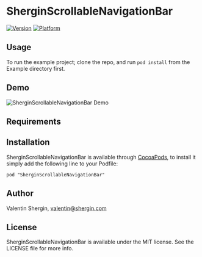 # SherginScrollableNavigationBar

[![Version](http://cocoapod-badges.herokuapp.com/v/SherginScrollableNavigationBar/badge.png)](http://cocoadocs.org/docsets/SherginScrollableNavigationBar)
[![Platform](http://cocoapod-badges.herokuapp.com/p/SherginScrollableNavigationBar/badge.png)](http://cocoadocs.org/docsets/SherginScrollableNavigationBar)

## Usage

To run the example project; clone the repo, and run `pod install` from the Example directory first.

## Demo
![](SherginScrollableNavigationBar.gif "SherginScrollableNavigationBar Demo")

## Requirements

## Installation

SherginScrollableNavigationBar is available through [CocoaPods](http://cocoapods.org), to install
it simply add the following line to your Podfile:

    pod "SherginScrollableNavigationBar"

## Author

Valentin Shergin, valentin@shergin.com

## License

SherginScrollableNavigationBar is available under the MIT license. See the LICENSE file for more info.


